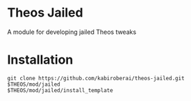 # Theos Jailed
A module for developing jailed Theos tweaks

Installation
============
    git clone https://github.com/kabiroberai/theos-jailed.git $THEOS/mod/jailed
    $THEOS/mod/jailed/install_template
